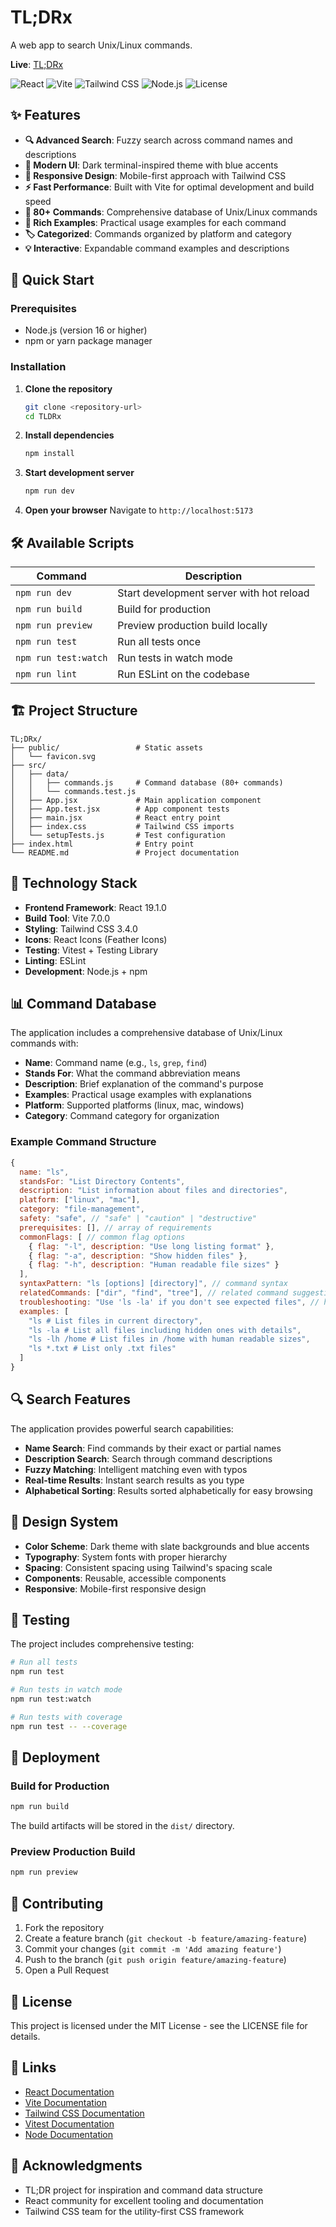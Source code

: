 # TL;DRx

A web app to search Unix/Linux commands.

**Live**: [TL;DRx](http://tldr.vladbortnik.dev)

![React](https://img.shields.io/badge/React-19.1.0-blue)
![Vite](https://img.shields.io/badge/Vite-7.0.0-646CFF)
![Tailwind CSS](https://img.shields.io/badge/Tailwind%20CSS-3.4.0-38B2AC)
![Node.js](https://img.shields.io/badge/Node.js-20+-green)
![License](https://img.shields.io/badge/license-MIT-green)

## ✨ Features

- **🔍 Advanced Search**: Fuzzy search across command names and descriptions
- **🌙 Modern UI**: Dark terminal-inspired theme with blue accents
- **📱 Responsive Design**: Mobile-first approach with Tailwind CSS
- **⚡ Fast Performance**: Built with Vite for optimal development and build speed
- **🔧 80+ Commands**: Comprehensive database of Unix/Linux commands
- **📖 Rich Examples**: Practical usage examples for each command
- **🏷️ Categorized**: Commands organized by platform and category
- **💡 Interactive**: Expandable command examples and descriptions

## 🚀 Quick Start

### Prerequisites

- Node.js (version 16 or higher)
- npm or yarn package manager

### Installation

1. **Clone the repository**

   ```bash
   git clone <repository-url>
   cd TLDRx
   ```

2. **Install dependencies**

   ```bash
   npm install
   ```

3. **Start development server**

   ```bash
   npm run dev
   ```

4. **Open your browser**
   Navigate to `http://localhost:5173`

## 🛠️ Available Scripts

| Command              | Description                              |
| -------------------- | ---------------------------------------- |
| `npm run dev`        | Start development server with hot reload |
| `npm run build`      | Build for production                     |
| `npm run preview`    | Preview production build locally         |
| `npm run test`       | Run all tests once                       |
| `npm run test:watch` | Run tests in watch mode                  |
| `npm run lint`       | Run ESLint on the codebase               |

## 🏗️ Project Structure

```
TL;DRx/
├── public/                 # Static assets
│   └── favicon.svg
├── src/
│   ├── data/
│   │   ├── commands.js     # Command database (80+ commands)
│   │   └── commands.test.js
│   ├── App.jsx             # Main application component
│   ├── App.test.jsx        # App component tests
│   ├── main.jsx            # React entry point
│   ├── index.css           # Tailwind CSS imports
│   └── setupTests.js       # Test configuration
├── index.html              # Entry point
└── README.md               # Project documentation
```

## 🔧 Technology Stack

- **Frontend Framework**: React 19.1.0
- **Build Tool**: Vite 7.0.0
- **Styling**: Tailwind CSS 3.4.0
- **Icons**: React Icons (Feather Icons)
- **Testing**: Vitest + Testing Library
- **Linting**: ESLint
- **Development**: Node.js + npm

## 📊 Command Database

The application includes a comprehensive database of Unix/Linux commands with:

- **Name**: Command name (e.g., `ls`, `grep`, `find`)
- **Stands For**: What the command abbreviation means
- **Description**: Brief explanation of the command's purpose
- **Examples**: Practical usage examples with explanations
- **Platform**: Supported platforms (linux, mac, windows)
- **Category**: Command category for organization

### Example Command Structure

```javascript
{
  name: "ls",
  standsFor: "List Directory Contents",
  description: "List information about files and directories",
  platform: ["linux", "mac"],
  category: "file-management",
  safety: "safe", // "safe" | "caution" | "destructive"
  prerequisites: [], // array of requirements
  commonFlags: [ // common flag options
    { flag: "-l", description: "Use long listing format" },
    { flag: "-a", description: "Show hidden files" },
    { flag: "-h", description: "Human readable file sizes" }
  ],
  syntaxPattern: "ls [options] [directory]", // command syntax
  relatedCommands: ["dir", "find", "tree"], // related command suggestions
  troubleshooting: "Use 'ls -la' if you don't see expected files", // helpful tips
  examples: [
    "ls # List files in current directory",
    "ls -la # List all files including hidden ones with details",
    "ls -lh /home # List files in /home with human readable sizes",
    "ls *.txt # List only .txt files"
  ]
}
```

## 🔍 Search Features

The application provides powerful search capabilities:

- **Name Search**: Find commands by their exact or partial names
- **Description Search**: Search through command descriptions
- **Fuzzy Matching**: Intelligent matching even with typos
- **Real-time Results**: Instant search results as you type
- **Alphabetical Sorting**: Results sorted alphabetically for easy browsing

## 🎨 Design System

- **Color Scheme**: Dark theme with slate backgrounds and blue accents
- **Typography**: System fonts with proper hierarchy
- **Spacing**: Consistent spacing using Tailwind's spacing scale
- **Components**: Reusable, accessible components
- **Responsive**: Mobile-first responsive design

## 🧪 Testing

The project includes comprehensive testing:

```bash
# Run all tests
npm run test

# Run tests in watch mode
npm run test:watch

# Run tests with coverage
npm run test -- --coverage
```

## 🚀 Deployment

### Build for Production

```bash
npm run build
```

The build artifacts will be stored in the `dist/` directory.

### Preview Production Build

```bash
npm run preview
```

## 🤝 Contributing

1. Fork the repository
2. Create a feature branch (`git checkout -b feature/amazing-feature`)
3. Commit your changes (`git commit -m 'Add amazing feature'`)
4. Push to the branch (`git push origin feature/amazing-feature`)
5. Open a Pull Request

## 📝 License

This project is licensed under the MIT License - see the LICENSE file for details.

## 🔗 Links

- [React Documentation](https://react.dev/)
- [Vite Documentation](https://vitejs.dev/)
- [Tailwind CSS Documentation](https://tailwindcss.com/)
- [Vitest Documentation](https://vitest.dev/)
- [Node Documentation](https://nodejs.org)

## 🙏 Acknowledgments

- TL;DR project for inspiration and command data structure
- React community for excellent tooling and documentation
- Tailwind CSS team for the utility-first CSS framework
